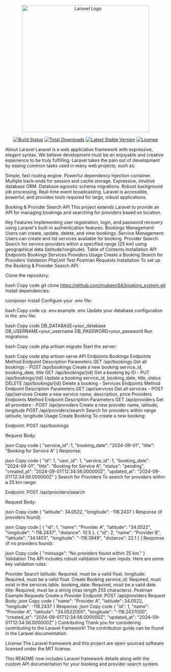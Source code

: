 <p align="center"><a href="https://laravel.com" target="_blank"><img src="https://raw.githubusercontent.com/laravel/art/master/logo-lockup/5%20SVG/2%20CMYK/1%20Full%20Color/laravel-logolockup-cmyk-red.svg" width="400" alt="Laravel Logo"></a></p> <p align="center"> <a href="https://github.com/laravel/framework/actions"><img src="https://github.com/laravel/framework/workflows/tests/badge.svg" alt="Build Status"></a> <a href="https://packagist.org/packages/laravel/framework"><img src="https://img.shields.io/packagist/dt/laravel/framework" alt="Total Downloads"></a> <a href="https://packagist.org/packages/laravel/framework"><img src="https://img.shields.io/packagist/v/laravel/framework" alt="Latest Stable Version"></a> <a href="https://packagist.org/packages/laravel/framework"><img src="https://img.shields.io/packagist/l/laravel/framework" alt="License"></a> </p>
About Laravel
Laravel is a web application framework with expressive, elegant syntax. We believe development must be an enjoyable and creative experience to be truly fulfilling. Laravel takes the pain out of development by easing common tasks used in many web projects, such as:

Simple, fast routing engine.
Powerful dependency injection container.
Multiple back-ends for session and cache storage.
Expressive, intuitive database ORM.
Database agnostic schema migrations.
Robust background job processing.
Real-time event broadcasting.
Laravel is accessible, powerful, and provides tools required for large, robust applications.

Booking & Provider Search API
This project extends Laravel to provide an API for managing bookings and searching for providers based on location.

Key Features
Implementing user registration, login, and password recovery using Laravel's built-in authentication features.
Bookings Management: Users can create, update, delete, and view bookings.
Service Management: Users can create and list services available for booking.
Provider Search: Search for service providers within a specified range (25 km) using geographical data (latitude/longitude).
Table of Contents
Installation
API Endpoints
Bookings
Services
Providers
Usage
Create a Booking
Search for Providers
Validation
PhpUnit Test
Postman Requests
Installation
To set up the Booking & Provider Search API:

Clone the repository:

bash
Copy code
git clone https://github.com/mubeen54/booking_system.git
Install dependencies:

composer install
Configure your .env file:

bash
Copy code
cp .env.example .env
Update your database configuration in the .env file:

bash
Copy code
DB_DATABASE=your_database
DB_USERNAME=your_username
DB_PASSWORD=your_password
Run migrations:

bash
Copy code
php artisan migrate
Start the server:

bash
Copy code
php artisan serve
API Endpoints
Bookings Endpoints
Method Endpoint Description Parameters
GET /api/bookings Get all bookings -
POST /api/bookings Create a new booking service_id, booking_date, title
GET /api/bookings/{id} Get a booking by ID -
PUT /api/bookings/{id} Update a booking service_id, booking_date, title, status
DELETE /api/bookings/{id} Delete a booking -
Services Endpoints
Method Endpoint Description Parameters
GET /api/services Get all services -
POST /api/services Create a new service name, description, price
Providers Endpoints
Method Endpoint Description Parameters
GET /api/providers Get all providers -
POST /api/providers Create a new provider name, latitude, longitude
POST /api/providers/search Search for providers within range latitude, longitude
Usage
Create Booking
To create a new booking:

Endpoint: POST /api/bookings

Request Body:

json
Copy code
{
"service_id": 1,
"booking_date": "2024-09-01",
"title": "Booking for Service A"
}
Response:

json
Copy code
{
"id": 1,
"user_id": 1,
"service_id": 1,
"booking_date": "2024-09-01",
"title": "Booking for Service A",
"status": "pending",
"created_at": "2024-09-01T12:34:56.000000Z",
"updated_at": "2024-09-01T12:34:56.000000Z"
}
Search for Providers
To search for providers within a 25 km range:

Endpoint: POST /api/providers/search

Request Body:

json
Copy code
{
"latitude": 34.0522,
"longitude": -118.2437
}
Response (if providers found):

json
Copy code
[
{
"id": 1,
"name": "Provider A",
"latitude": "34.0522",
"longitude": "-118.2437",
"distance": 10.5
},
{
"id": 2,
"name": "Provider B",
"latitude": "34.1403",
"longitude": "-118.3949",
"distance": 22.1
}
]
Response (if no providers found):

json
Copy code
{
"message": "No providers found within 25 km."
}
Validation
The API includes robust validation for user inputs. Here are some key validation rules:

Provider Search
latitude: Required, must be a valid float.
longitude: Required, must be a valid float.
Create Booking
service_id: Required, must exist in the services table.
booking_date: Required, must be a valid date.
title: Required, must be a string (max length 255 characters).
Postman Example Requests
Create a Provider
Endpoint: POST /api/providers
Request Body:
json
Copy code
{
"name": "Provider A",
"latitude": 34.0522,
"longitude": -118.2437
}
Response:
json
Copy code
{
"id": 1,
"name": "Provider A",
"latitude": "34.0522000",
"longitude": "-118.2437000",
"created_at": "2024-09-01T12:34:56.000000Z",
"updated_at": "2024-09-01T12:34:56.000000Z"
}
Contributing
Thank you for considering contributing to the Laravel framework! The contribution guide can be found in the Laravel documentation.

License
The Laravel framework and this project are open-sourced software licensed under the MIT license.

This README now includes Laravel framework details along with the custom API documentation for your booking and provider search system.
